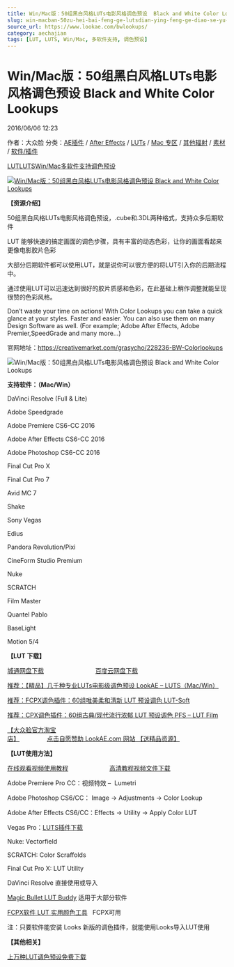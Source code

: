 ```yaml
---
title: Win/Mac版：50组黑白风格LUTs电影风格调色预设  Black and White Color Lookups
slug: win-macban-50zu-hei-bai-feng-ge-lutsdian-ying-feng-ge-diao-se-yu-she-black-and-white-color-lookups
source_url: https://www.lookae.com/bwlookups/
category: aechajian
tags: [LUT, LUTS, Win/Mac, 多软件支持, 调色预设]
---
```

# Win/Mac版：50组黑白风格LUTs电影风格调色预设 Black and White Color Lookups

2016/06/06 12:23

作者：大众脸
分类：[AE插件](https://www.lookae.com/after-effects/aechajian/) / [After Effects](https://www.lookae.com/after-effects/) / [LUTs](https://www.lookae.com/sucai/lutsfile/) / [Mac 专区](https://www.lookae.com/mac-osx/) / [其他辐射](https://www.lookae.com/others/) / [素材](https://www.lookae.com/sucai/) / [软件/插件](https://www.lookae.com/qitarjcj/)

[LUT](https://www.lookae.com/tag/lut/)[LUTS](https://www.lookae.com/tag/luts/)[Win/Mac](https://www.lookae.com/tag/winmac/)[多软件支持](https://www.lookae.com/tag/%e5%a4%9a%e8%bd%af%e4%bb%b6%e6%94%af%e6%8c%81/)[调色预设](https://www.lookae.com/tag/%e8%b0%83%e8%89%b2%e9%a2%84%e8%ae%be/)

[![Win/Mac版：50组黑白风格LUTs电影风格调色预设  Black and White Color Lookups](https://www.lookae.com/wp-content/uploads/2016/06/BW-Colorlookups.jpg "Win/Mac版：50组黑白风格LUTs电影风格调色预设  Black and White Color Lookups-LookAE.com")](https://www.lookae.com/wp-content/uploads/2016/06/BW-Colorlookups.jpg)

**【资源介绍】**

50组黑白风格LUTs电影风格调色预设，.cube和.3DL两种格式，支持众多后期软件

LUT 能够快速的搞定画面的调色步骤，具有丰富的动态色彩，让你的画面看起来更像电影胶片色彩

大部分后期软件都可以使用LUT，就是说你可以很方便的将LUT引入你的后期流程中。

通过使用LUT可以迅速达到很好的胶片质感和色彩，在此基础上稍作调整就能呈现很赞的色彩风格。

Don’t waste your time on actions! With Color Lookups you can take a quick glance at your styles. Faster and easier. You can also use them on many Design Software as well. (For example; Adobe After Effects, Adobe Premier,SpeedGrade and many more…)

官网地址：https://creativemarket.com/grasycho/228236-BW-Colorlookups

![Win/Mac版：50组黑白风格LUTs电影风格调色预设  Black and White Color Lookups](https://img.alicdn.com/imgextra/i3/705956171/TB2p9rbqXXXXXc3XXXXXXXXXXXX_!!705956171.jpg "Win/Mac版：50组黑白风格LUTs电影风格调色预设  Black and White Color Lookups-LookAE.com")

**支持软件：（Mac/Win）**

DaVinci Resolve (Full & Lite)

Adobe Speedgrade

Adobe Premiere CS6-CC 2016

Adobe After Effects CS6-CC 2016

Adobe Photoshop CS6-CC 2016

Final Cut Pro X

Final Cut Pro 7

Avid MC 7

Shake

Sony Vegas

Edius

Pandora Revolution/Pixi

CineForm Studio Premium

Nuke

SCRATCH

Film Master

Quantel Pablo

BaseLight

Motion 5/4

**【LUT 下载】**

[城通网盘下载](http://lookae.ctfile.com/fs/dpp151882940)                              [百度云网盘下载](https://pan.baidu.com/s/1slMji5v)

[推荐：【精品】几千种专业LUTs电影级调色预设 LookAE – LUTS（Mac/Win）](https://www.lookae.com/lookaeluts/)

[推荐：FCPX调色插件：60组唯美柔和清新 LUT 预设调色 LUT-Soft](https://item.taobao.com/item.htm?spm=a1z10.3-c.w4002-2793086484.29.ksKbyZ&id=524413880158)

[推荐：CPX调色插件：60组古典/现代流行浓郁 LUT 预设调色 PFS – LUT Film](https://item.taobao.com/item.htm?spm=0.0.0.0.OffltL&id=527320967186)

[【大众脸官方淘宝店】](https://lookae.taobao.com/)                [点击自愿赞助 LookAE.com 网站 【送精品资源】](https://www.lookae.com/sponsor/)

**【LUT使用方法】**

[在线观看视频使用教程](https://cloud.video.taobao.com/play/u/705956171/e/1/t/1/p/2/33494167.swf)                        [高清教程视频文件下载](https://pan.baidu.com/s/1dEdBwA1)

Adobe Premiere Pro CC：视频特效 –  Lumetri

Adobe Photoshop CS6/CC： Image → Adjustments → Color Lookup

Adobe After Effects CS6/CC：Effects → Utility → Apply Color LUT

Vegas Pro：[LUTS插件下载](https://www.lookae.com/ofxlut/)

Nuke: Vectorfield

SCRATCH: Color Scraffolds

Final Cut Pro X: LUT Utility

DaVinci Resolve 直接使用或导入

[Magic Bullet LUT Buddy](https://www.redgiant.com/downloads/free-products/) 适用于大部分软件

[FCPX软件 LUT 实用颜色工具](https://www.lookae.com/fcpx-lut/)   FCPX可用

注：只要软件能安装 Looks 新版的调色插件，就能使用Looks导入LUT使用

**【其他相关】**

[上万种LUT调色预设免费下载](https://www.lookae.com/tag/lut/)
